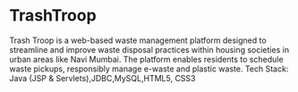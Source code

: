 # TrashTroop
Trash Troop is a web-based waste management platform designed to streamline and improve waste disposal practices within housing societies in urban areas like Navi Mumbai. The platform enables residents to schedule waste pickups, responsibly manage e-waste and plastic waste. Tech Stack: Java (JSP &amp; Servlets),JDBC,MySQL,HTML5, CSS3

